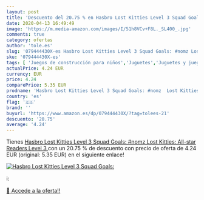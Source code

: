 ```yaml
---
layout: post
title: 'Descuento del 20.75 % en Hasbro Lost Kitties Level 3 Squad Goals:'
date: 2020-04-13 16:49:49
image: 'https://m.media-amazon.com/images/I/51h8VCv+F8L._SL400_.jpg'
comments: true
category: ofertas
author: 'tole.es'
slug: '079444430X-es Hasbro Lost Kitties Level 3 Squad Goals: #nomz Lost...'
sku: '079444430X-es'
tags: [ 'Juegos de construcción para niños','Juguetes','Juguetes y juegos','hasbro', ]
actualPrice: 4.24 EUR
currency: EUR
price: 4.24
comparePrice: 5.35 EUR
prodname: 'Hasbro Lost Kitties Level 3 Squad Goals: #nomz  Lost Kitties: All-star Readers  Level 3 '
country: 'es'
flag: '🇪🇸'
brand: ''
buyurl: 'https://www.amazon.es/dp/079444430X/?tag=tolees-21'
descuento: '20.75'
average: '4.24'
---
```


Tienes [Hasbro Lost Kitties Level 3 Squad Goals: #nomz  Lost Kitties: All-star Readers  Level 3 ](https://www.amazon.es/dp/079444430X/?tag=tolees-21) con un 20.75 % de descuento con precio de oferta de 4.24 EUR (original: 5.35 EUR) en el siguiente enlace!

[![Hasbro Lost Kitties Level 3 Squad Goals:](https://m.media-amazon.com/images/I/51h8VCv+F8L._SL400_.jpg)](https://www.amazon.es/dp/079444430X/?tag=tolees-21)

ℹ️:


[🛒 Accede a la oferta!!](https://www.amazon.es/dp/079444430X/?tag=tolees-21)
